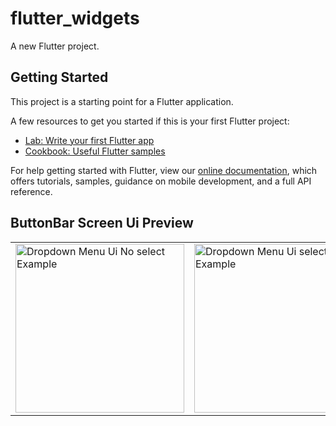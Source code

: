 # flutter_widgets

A new Flutter project.

## Getting Started

This project is a starting point for a Flutter application.

A few resources to get you started if this is your first Flutter project:

- [Lab: Write your first Flutter app](https://flutter.dev/docs/get-started/codelab)
- [Cookbook: Useful Flutter samples](https://flutter.dev/docs/cookbook)

For help getting started with Flutter, view our
[online documentation](https://flutter.dev/docs), which offers tutorials,
samples, guidance on mobile development, and a full API reference.


## ButtonBar Screen Ui Preview


<table>

<tr>

<td>

<img src="https://user-images.githubusercontent.com/103892160/230848111-54458106-b8c2-4874-bfd3-1966c9d8be48.png" alt="Dropdown Menu Ui No select Example" width="270"/>

</td>


<td>

<img src="https://user-images.githubusercontent.com/103892160/230848161-138e6150-5ebd-41ae-8d3a-27e8a32bef4d.png" alt="Dropdown Menu Ui select Example" width="270"/>

</td>

<td>

<img src="https://user-images.githubusercontent.com/103892160/230848180-21385596-9855-493b-b9ac-ef0707a104ad.png" alt="Dropdown Menu Ui user selected Example" width="270"/>

</td>


</tr>
</table>







